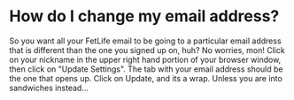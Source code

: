 # How do I change my email address?

So you want all your FetLife email to be going to a particular email address that is different than the one you signed up on, huh? No worries, mon! Click on your nickname in the upper right hand portion of your browser window, then click on "Update Settings". The tab with your email address should be the one that opens up. Click on Update, and its a wrap. Unless you are into sandwiches instead...
